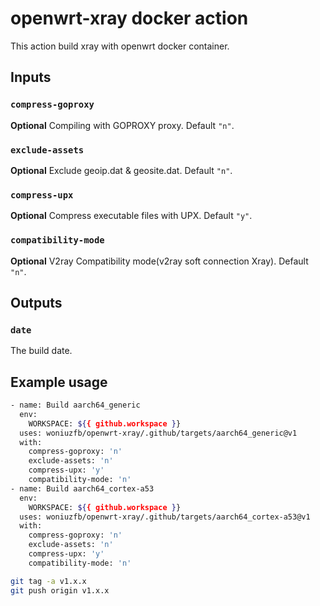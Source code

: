 # openwrt-xray docker action

This action build xray with openwrt docker container.

## Inputs

### `compress-goproxy`

**Optional** Compiling with GOPROXY proxy. Default `"n"`.

### `exclude-assets`

**Optional** Exclude geoip.dat & geosite.dat. Default `"n"`.

### `compress-upx`

**Optional** Compress executable files with UPX. Default `"y"`.

### `compatibility-mode`

**Optional** V2ray Compatibility mode(v2ray soft connection Xray). Default `"n"`.

## Outputs

### `date`

The build date.

## Example usage

```bash
- name: Build aarch64_generic
  env:
    WORKSPACE: ${{ github.workspace }}
  uses: woniuzfb/openwrt-xray/.github/targets/aarch64_generic@v1
  with:
    compress-goproxy: 'n'
    exclude-assets: 'n'
    compress-upx: 'y'
    compatibility-mode: 'n'
- name: Build aarch64_cortex-a53
  env:
    WORKSPACE: ${{ github.workspace }}
  uses: woniuzfb/openwrt-xray/.github/targets/aarch64_cortex-a53@v1
  with:
    compress-goproxy: 'n'
    exclude-assets: 'n'
    compress-upx: 'y'
    compatibility-mode: 'n'

git tag -a v1.x.x
git push origin v1.x.x
```
